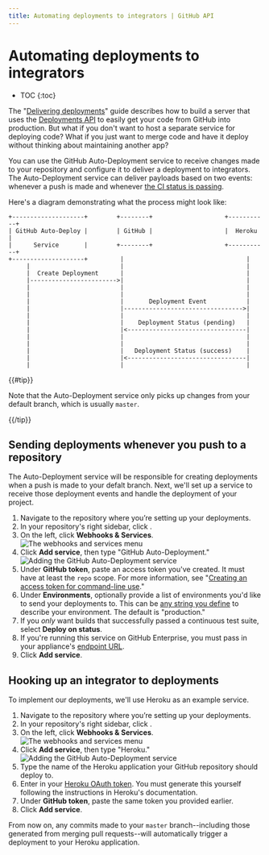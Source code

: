 ```yaml
---
title: Automating deployments to integrators | GitHub API
---
```


# Automating deployments to integrators

* TOC
{:toc}

The "[Delivering deployments](/guides/delivering-deployments/)" guide describes how to build a server that uses the [Deployments API][deploy API] to easily get your code from GitHub into production. But what if you don't want to host a separate service for deploying code? What if you just want to merge code and have it deploy without thinking about maintaining another app?

You can use the GitHub Auto-Deployment service to receive changes made to your repository and configure it to deliver a deployment to integrators. The Auto-Deployment service can deliver payloads based on two events: whenever a push is made and whenever [the CI status is passing](/guides/building-a-ci-server/).

Here's a diagram demonstrating what the process might look like:

```
+--------------------+        +--------+                    +-----------+
| GitHub Auto-Deploy |        | GitHub |                    |  Heroku   |
|      Service       |        +--------+                    +-----------+
+--------------------+         |                                  |
     |                         |                                  |
     |  Create Deployment      |                                  |
     |------------------------>|                                  |
     |                         |                                  |
     |                         |                                  |
     |                         |       Deployment Event           |
     |                         |--------------------------------->|
     |                         |                                  |
     |                         |    Deployment Status (pending)   |
     |                         |<---------------------------------|
     |                         |                                  |
     |                         |                                  |
     |                         |   Deployment Status (success)    |
     |                         |<---------------------------------|
     |                         |                                  |
```

{{#tip}}

Note that the Auto-Deployment service only picks up changes from your default branch, which is usually `master`.

{{/tip}}

## Sending deployments whenever you push to a repository

The Auto-Deployment service will be responsible for creating deployments when a push is made to your defalt branch. Next, we'll set up a service to receive those deployment events and handle the deployment of your project.

1. Navigate to the repository where you’re setting up your deployments.
2. In your repository's right sidebar, click <span aria-label="The edit icon" title="The edit icon" class="octicon octicon-tools"></span>.
3. On the left, click **Webhooks & Services**.
![The webhooks and services menu](https://github-images.s3.amazonaws.com/help/settings/webhooks_and_services_menu.png)
4. Click **Add service**, then type "GitHub Auto-Deployment." ![Adding the GitHub Auto-Deployment service](/images/add_github_autodeploy_service.png)
5. Under **GitHub token**, paste an access token you've created. It must have at least the `repo` scope. For more information, see "[Creating an access token for command-line use](https://help.github.com/articles/creating-an-access-token-for-command-line-use)."
6. Under **Environments**, optionally provide a list of environments you'd like to send your deployments to. This can be [any string you define](https://developer.github.com/v3/repos/deployments/#parameters) to describe your environment. The default is "production."
7. If you *only* want builds that successfully passed a continuous test suite, select **Deploy on status**.
8. If you're running this service on GitHub Enterprise, you must pass in your appliance's [endpoint URL](https://developer.github.com/v3/enterprise/#endpoint-urls).
9. Click **Add service**.

## Hooking up an integrator to deployments

To implement our deployments, we'll use Heroku as an example service.

1. Navigate to the repository where you’re setting up your deployments.
2. In your repository's right sidebar, click <span aria-label="The edit icon" title="The edit icon" class="octicon octicon-tools"></span>.
3. On the left, click **Webhooks & Services**.
![The webhooks and services menu](https://github-images.s3.amazonaws.com/help/settings/webhooks_and_services_menu.png)
4. Click **Add service**, then type "Heroku." ![Adding the GitHub Auto-Deployment service](/images/add_heroku_autodeploy_service.png)
5. Type the name of the Heroku application your GitHub repository should deploy to.
6. Enter in your [Heroku OAuth token](https://devcenter.heroku.com/articles/oauth#direct-authorization). You must generate this yourself following the instructions in Heroku's documentation.
7. Under **GitHub token**, paste the same token you provided earlier.
8. Click **Add service**.

From now on, any commits made to your `master` branch--including those generated from merging pull requests--will automatically trigger a deployment to your Heroku application.

[deploy API]: /v3/repos/deployments/
